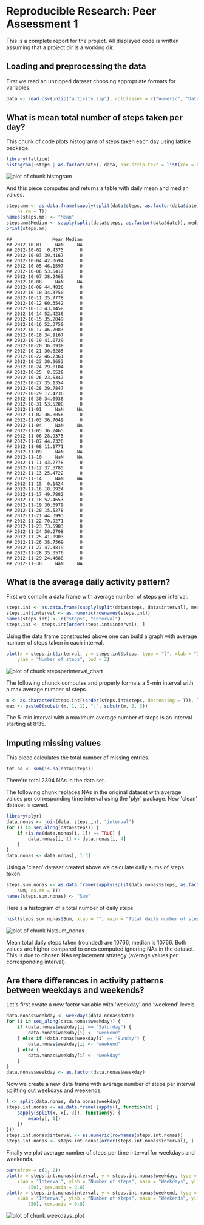 # Reproducible Research: Peer Assessment 1

This is a complete report for the project.
All displayed code is written assuming that a project dir is a working dir.

## Loading and preprocessing the data

First we read an unzipped dataset choosing appropriate formats for variables.

```r
data <- read.csv(unzip("activity.zip"), colClasses = c("numeric", "Date", "factor"))
```


## What is mean total number of steps taken per day?

This chunk of code plots histograms of steps taken each day using lattice package.

```r
library(lattice)
histogram(~steps | as.factor(date), data, par.strip.text = list(cex = 0.7))
```

![plot of chunk histogram](figure/histogram.png) 


And this piece computes and returns a table with daily mean and median values.

```r
steps.mm <- as.data.frame(sapply(split(data$steps, as.factor(data$date)), mean, 
    na.rm = T))
names(steps.mm) <- "Mean"
steps.mm$Median <- sapply(split(data$steps, as.factor(data$date)), median, na.rm = T)
print(steps.mm)
```

```
##               Mean Median
## 2012-10-01     NaN     NA
## 2012-10-02  0.4375      0
## 2012-10-03 39.4167      0
## 2012-10-04 42.0694      0
## 2012-10-05 46.1597      0
## 2012-10-06 53.5417      0
## 2012-10-07 38.2465      0
## 2012-10-08     NaN     NA
## 2012-10-09 44.4826      0
## 2012-10-10 34.3750      0
## 2012-10-11 35.7778      0
## 2012-10-12 60.3542      0
## 2012-10-13 43.1458      0
## 2012-10-14 52.4236      0
## 2012-10-15 35.2049      0
## 2012-10-16 52.3750      0
## 2012-10-17 46.7083      0
## 2012-10-18 34.9167      0
## 2012-10-19 41.0729      0
## 2012-10-20 36.0938      0
## 2012-10-21 30.6285      0
## 2012-10-22 46.7361      0
## 2012-10-23 30.9653      0
## 2012-10-24 29.0104      0
## 2012-10-25  8.6528      0
## 2012-10-26 23.5347      0
## 2012-10-27 35.1354      0
## 2012-10-28 39.7847      0
## 2012-10-29 17.4236      0
## 2012-10-30 34.0938      0
## 2012-10-31 53.5208      0
## 2012-11-01     NaN     NA
## 2012-11-02 36.8056      0
## 2012-11-03 36.7049      0
## 2012-11-04     NaN     NA
## 2012-11-05 36.2465      0
## 2012-11-06 28.9375      0
## 2012-11-07 44.7326      0
## 2012-11-08 11.1771      0
## 2012-11-09     NaN     NA
## 2012-11-10     NaN     NA
## 2012-11-11 43.7778      0
## 2012-11-12 37.3785      0
## 2012-11-13 25.4722      0
## 2012-11-14     NaN     NA
## 2012-11-15  0.1424      0
## 2012-11-16 18.8924      0
## 2012-11-17 49.7882      0
## 2012-11-18 52.4653      0
## 2012-11-19 30.6979      0
## 2012-11-20 15.5278      0
## 2012-11-21 44.3993      0
## 2012-11-22 70.9271      0
## 2012-11-23 73.5903      0
## 2012-11-24 50.2708      0
## 2012-11-25 41.0903      0
## 2012-11-26 38.7569      0
## 2012-11-27 47.3819      0
## 2012-11-28 35.3576      0
## 2012-11-29 24.4688      0
## 2012-11-30     NaN     NA
```


## What is the average daily activity pattern?

First we compile a data frame with average number of steps per interval.

```r
steps.int <- as.data.frame(sapply(split(data$steps, data$interval), mean, na.rm = T))
steps.int$interval <- as.numeric(rownames(steps.int))
names(steps.int) <- c("steps", "interval")
steps.int <- steps.int[order(steps.int$interval), ]
```


Using the data frame constructed above one can build a graph with average number of steps taken in each interval.

```r
plot(x = steps.int$interval, y = steps.int$steps, type = "l", xlab = "Interval", 
    ylab = "Number of steps", lwd = 2)
```

![plot of chunk stepsperinterval_chart](figure/stepsperinterval_chart.png) 


The following chunck computes and properly formats a 5-min interval with a max average number of steps.

```r
m <- as.character(steps.int[(order(steps.int$steps, decreasing = T)), ][1, 2])
max <- paste0(substr(m, 1, 1), ":", substr(m, 2, 3))
```


The 5-min interval with a maximum average number of steps is an interval starting at 8:35.

## Imputing missing values

This piece calculates the total number of missing entries.

```r
tot.na <- sum(is.na(data$steps))
```


There're total 2304 NAs in the data set.

The following chunk replaces NAs in the original dataset with average values per corresponding time interval using the 'plyr' package. New 'clean' dataset is saved.

```r
library(plyr)
data.nonas <- join(data, steps.int, "interval")
for (i in seq_along(data$steps)) {
    if (is.na(data.nonas[i, 1]) == TRUE) {
        data.nonas[i, 1] <- data.nonas[i, 4]
    }
}
data.nonas <- data.nonas[, 1:3]
```


Using a 'clean' dataset created above we calculate daily sums of steps taken.

```r
steps.sum.nonas <- as.data.frame(sapply(split(data.nonas$steps, as.factor(data.nonas$date)), 
    sum, na.rm = T))
names(steps.sum.nonas) <- "Sum"
```


Here's a histogram of a total number of daily steps.

```r
hist(steps.sum.nonas$Sum, xlab = "", main = "Total daily number of steps histogram")
```

![plot of chunk histsum_nonas](figure/histsum_nonas.png) 


Mean total daily steps taken (rounded) are 10766, median is 10766. Both values are higher compared to ones computed ignoring NAs in the dataset. This is due to chosen NAs replacement strategy (average values per corresponding interval).

## Are there differences in activity patterns between weekdays and weekends?

Let's first create a new factor variable with 'weekday' and 'weekend' levels.

```r
data.nonas$weekday <- weekdays(data.nonas$date)
for (i in seq_along(data.nonas$weekday)) {
    if (data.nonas$weekday[i] == "Saturday") {
        data.nonas$weekday[i] <- "weekend"
    } else if (data.nonas$weekday[i] == "Sunday") {
        data.nonas$weekday[i] <- "weekend"
    } else {
        data.nonas$weekday[i] <- "weekday"
    }
}
data.nonas$weekday <- as.factor(data.nonas$weekday)
```


Now we create a new data frame with average number of steps per interval splitting out weekdays and weekends.

```r
l <- split(data.nonas, data.nonas$weekday)
steps.int.nonas <- as.data.frame(sapply(l, function(x) {
    sapply(split(x, x[, 3]), function(y) {
        mean(y[, 1])
    })
}))
steps.int.nonas$interval <- as.numeric(rownames(steps.int.nonas))
steps.int.nonas <- steps.int.nonas[order(steps.int.nonas$interval), ]
```


Finally we plot average number of steps per time interval for weekdays and weekends.

```r
par(mfrow = c(1, 2))
plot(x = steps.int.nonas$interval, y = steps.int.nonas$weekday, type = "l", 
    xlab = "Interval", ylab = "Number of steps", main = "Weekdays", ylim = c(0, 
        250), cex.axis = 0.8)
plot(x = steps.int.nonas$interval, y = steps.int.nonas$weekend, type = "l", 
    xlab = "Interval", ylab = "Number of steps", main = "Weekends", ylim = c(0, 
        250), cex.axis = 0.8)
```

![plot of chunk weekdays_plot](figure/weekdays_plot.png) 

